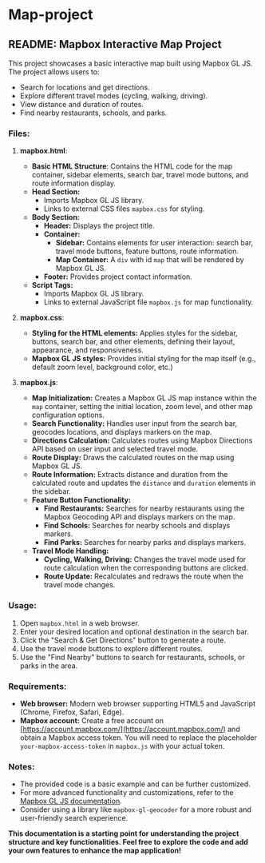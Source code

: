 # Map-project
## README: Mapbox Interactive Map Project

This project showcases a basic interactive map built using Mapbox GL JS. The project allows users to:

* Search for locations and get directions.
* Explore different travel modes (cycling, walking, driving).
* View distance and duration of routes.
* Find nearby restaurants, schools, and parks.

### Files:

1. **mapbox.html**:
   * **Basic HTML Structure**: Contains the HTML code for the map container, sidebar elements, search bar, travel mode buttons, and route information display.
   * **Head Section:**
     * Imports Mapbox GL JS library.
     * Links to external CSS files `mapbox.css` for styling.
   * **Body Section:**
     * **Header:** Displays the project title.
     * **Container:**
       * **Sidebar:** Contains elements for user interaction: search bar, travel mode buttons, feature buttons, route information.
       * **Map Container:**  A `div` with id `map` that will be rendered by Mapbox GL JS.
     * **Footer:** Provides project contact information.
   * **Script Tags:**
     * Imports Mapbox GL JS library.
     * Links to external JavaScript file `mapbox.js` for map functionality.


2. **mapbox.css**:
   * **Styling for the HTML elements:** Applies styles for the sidebar, buttons, search bar, and other elements, defining their layout, appearance, and responsiveness.
   * **Mapbox GL JS styles:** Provides initial styling for the map itself (e.g., default zoom level, background color, etc.)


3. **mapbox.js**:
   * **Map Initialization:** Creates a Mapbox GL JS map instance within the `map` container, setting the initial location, zoom level, and other map configuration options.
   * **Search Functionality:** Handles user input from the search bar, geocodes locations, and displays markers on the map.
   * **Directions Calculation:** Calculates routes using Mapbox Directions API based on user input and selected travel mode.
   * **Route Display:**  Draws the calculated routes on the map using Mapbox GL JS.
   * **Route Information:**  Extracts distance and duration from the calculated route and updates the `distance` and `duration` elements in the sidebar.
   * **Feature Button Functionality:**
     * **Find Restaurants:**  Searches for nearby restaurants using the Mapbox Geocoding API and displays markers on the map.
     * **Find Schools:**  Searches for nearby schools and displays markers.
     * **Find Parks:**  Searches for nearby parks and displays markers.
   * **Travel Mode Handling:**
     * **Cycling, Walking, Driving:**  Changes the travel mode used for route calculation when the corresponding buttons are clicked.
     * **Route Update:** Recalculates and redraws the route when the travel mode changes.

### Usage:

1. Open `mapbox.html` in a web browser.
2. Enter your desired location and optional destination in the search bar.
3. Click the "Search & Get Directions" button to generate a route.
4. Use the travel mode buttons to explore different routes.
5. Use the "Find Nearby" buttons to search for restaurants, schools, or parks in the area.

### Requirements:

* **Web browser:** Modern web browser supporting HTML5 and JavaScript (Chrome, Firefox, Safari, Edge).
* **Mapbox account:** Create a free account on [https://account.mapbox.com/](https://account.mapbox.com/) and obtain a Mapbox access token. You will need to replace the placeholder `your-mapbox-access-token` in `mapbox.js` with your actual token.

### Notes:

* The provided code is a basic example and can be further customized.
* For more advanced functionality and customizations, refer to the [Mapbox GL JS documentation](https://docs.mapbox.com/mapbox-gl-js/api/).
* Consider using a library like `mapbox-gl-geocoder` for a more robust and user-friendly search experience.

**This documentation is a starting point for understanding the project structure and key functionalities.  Feel free to explore the code and add your own features to enhance the map application!**
